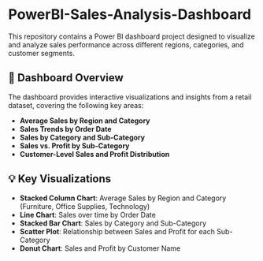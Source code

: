 # PowerBI-Sales-Analysis-Dashboard
This repository contains a Power BI dashboard project designed to visualize and analyze sales performance across different regions, categories, and customer segments.

## 📌 Dashboard Overview

The dashboard provides interactive visualizations and insights from a retail dataset, covering the following key areas:

- **Average Sales by Region and Category**
- **Sales Trends by Order Date**
- **Sales by Category and Sub-Category**
- **Sales vs. Profit by Sub-Category**
- **Customer-Level Sales and Profit Distribution**

## 💡 Key Visualizations

- **Stacked Column Chart**: Average Sales by Region and Category (Furniture, Office Supplies, Technology)
- **Line Chart**: Sales over time by Order Date
- **Stacked Bar Chart**: Sales by Category and Sub-Category
- **Scatter Plot**: Relationship between Sales and Profit for each Sub-Category
- **Donut Chart**: Sales and Profit by Customer Name
